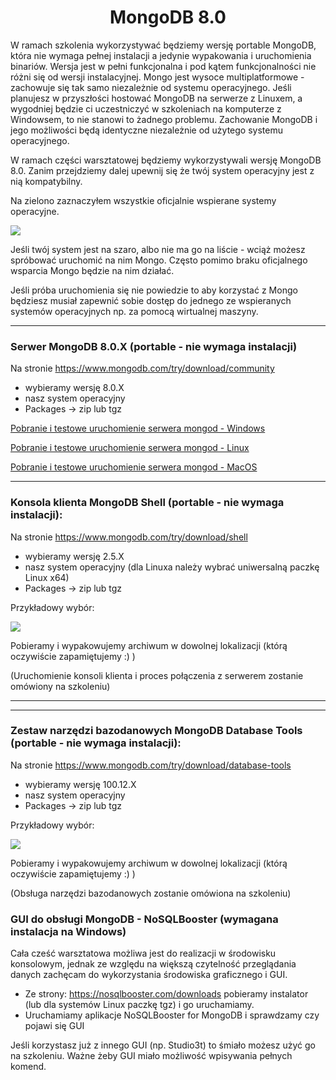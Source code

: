 <h1 align="center"> MongoDB 8.0 </h1>

W ramach szkolenia wykorzystywać będziemy wersję portable MongoDB, która nie wymaga pełnej instalacji a jedynie wypakowania i uruchomienia binariów. Wersja jest w pełni funkcjonalna i pod kątem funkcjonalności nie różni się od wersji instalacyjnej.
Mongo jest wysoce multiplatformowe - zachowuje się tak samo niezależnie od systemu operacyjnego. Jeśli planujesz w przyszłości hostować MongoDB na serwerze z Linuxem, a wygodniej będzie ci uczestniczyć w szkoleniach na komputerze z Windowsem, to nie stanowi to żadnego problemu. Zachowanie MongoDB i jego możliwości będą identyczne niezależnie od użytego systemu operacyjnego.

W ramach części warsztatowej będziemy wykorzystywali wersję MongoDB 8.0. Zanim przejdziemy dalej upewnij się że twój system operacyjny jest z nią kompatybilny.

Na zielono zaznaczyłem wszystkie oficjalnie wspierane systemy operacyjne.

![](https://i.imgur.com/L80Lcdm.png)

Jeśli twój system jest na szaro, albo nie ma go na liście - wciąż możesz spróbować uruchomić na nim Mongo.
Często pomimo braku oficjalnego wsparcia Mongo będzie na nim działać.

Jeśli próba uruchomienia się nie powiedzie to aby korzystać z Mongo będziesz musiał zapewnić sobie dostęp
do jednego ze wspieranych systemów operacyjnych np. za pomocą wirtualnej maszyny.

---
### Serwer MongoDB 8.0.X (portable - nie wymaga instalacji)

Na stronie https://www.mongodb.com/try/download/community 
- wybieramy wersję 8.0.X
- nasz system operacyjny
- Packages -> zip lub tgz


[Pobranie i testowe uruchomienie serwera mongod - Windows ](mongod_windows.md)

[Pobranie i testowe uruchomienie serwera mongod - Linux ](mongod_linux.md)

[Pobranie i testowe uruchomienie serwera mongod - MacOS ](mongod_macos.md)

---
###  Konsola klienta MongoDB Shell (portable - nie wymaga instalacji):

Na stronie https://www.mongodb.com/try/download/shell
- wybieramy wersję 2.5.X
- nasz system operacyjny (dla Linuxa należy wybrać uniwersalną paczkę Linux x64)
- Packages -> zip lub tgz

Przykładowy wybór:

![](https://i.imgur.com/VusvnI4.png)

Pobieramy i wypakowujemy archiwum w dowolnej lokalizacji (którą oczywiście zapamiętujemy :) )

(Uruchomienie konsoli klienta i proces połączenia z serwerem zostanie omówiony na szkoleniu) 


---
---
###  Zestaw narzędzi bazodanowych MongoDB Database Tools (portable - nie wymaga instalacji):

Na stronie https://www.mongodb.com/try/download/database-tools
- wybieramy wersję 100.12.X 
- nasz system operacyjny
- Packages -> zip lub tgz

Przykładowy wybór:

![](https://i.imgur.com/h2RMA8m.png)

Pobieramy i wypakowujemy archiwum w dowolnej lokalizacji (którą oczywiście zapamiętujemy :) )

(Obsługa narzędzi bazodanowych zostanie omówiona na szkoleniu) 


### GUI do obsługi MongoDB - NoSQLBooster (wymagana instalacja na Windows)
Cała cześć warsztatowa możliwa jest do realizacji w środowisku konsolowym, jednak ze względu na większą czytelność przeglądania danych zachęcam do wykorzystania środowiska graficznego i GUI.

- Ze strony: https://nosqlbooster.com/downloads pobieramy instalator (lub dla systemów Linux paczkę tgz) i go uruchamiamy.
- Uruchamiamy aplikacje NoSQLBooster for MongoDB i sprawdzamy czy pojawi się GUI

Jeśli korzystasz już z innego GUI (np. Studio3t) to śmiało możesz użyć go na szkoleniu. Ważne żeby GUI miało możliwość wpisywania pełnych komend. 
